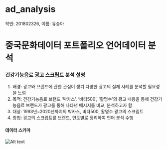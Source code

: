 # ad_analysis
학번: 201802326, 이름: 유승아

중국문화데이터 포트폴리오 언어데이터 분석
=============

### 건강기능음료 광고 스크립트 분석 설명
1. 배경: 광고와 브랜드에 관한 관심이 생겨 다양한 광고의 실제 사례를 분석할 필요성을 느낌
2. 목적: 건강기능음료 브랜드 ‘박카스’, ‘비타500’, '활명수’의 광고 내용을 통해 건강기능음료 브랜드가 광고를 통해 나타낸 메시지를 비교, 분석하고자 함
3. 대상: 1993년~2020년까지의 박카스, 비타500, 활명수 광고의 스크립트
4. 방법: 광고의 스크립트를 브랜드, 연도별로 정리하여 언어 분석 수행

#### 데이터 스키마
![Alt text](/path/to/img.jpg "Optional title")
